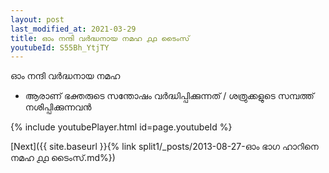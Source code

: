 ```yaml
---
layout: post
last_modified_at: 2021-03-29
title: ഓം നന്ദി വർദ്ധനായ നമഹ ൧൧ ടൈംസ്
youtubeId: S55Bh_YtjTY
---
```

 
 
 ഓം നന്ദി വർദ്ധനായ നമഹ 
 
 -  ആരാണ് ഭക്തരുടെ സന്തോഷം വർദ്ധിപ്പിക്കുന്നത് / ശത്രുക്കളുടെ സമ്പത്ത് നശിപ്പിക്കുന്നവൻ 
 
  
 
  
 
 
 
 
 
 


{% include youtubePlayer.html id=page.youtubeId %}
 
[Next]({{ site.baseurl }}{% link  split1/_posts/2013-08-27-ഓം ഭാഗ ഹാറിനെ നമഹ ൧൧ ടൈംസ്.md%})
 
